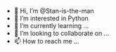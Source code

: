 - 👋 Hi, I’m @Stan-is-the-man
- 👀 I’m interested in Python
- 🌱 I’m currently learning ...
- 💞️ I’m looking to collaborate on ...
- 📫 How to reach me ...

<!---
Stan-is-the-man/Stan-is-the-man is a ✨ special ✨ repository because its `README.md` (this file) appears on your GitHub profile.
You can click the Preview link to take a look at your changes.
--->
